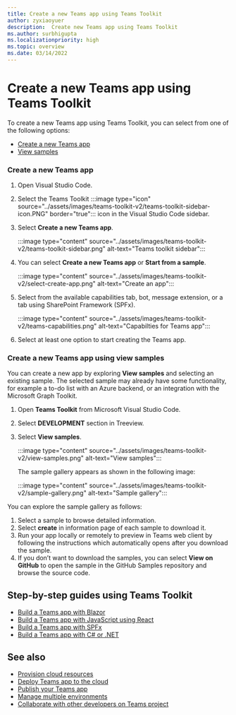 ```yaml
---
title: Create a new Teams app using Teams Toolkit
author: zyxiaoyuer
description:  Create new Teams app using Teams Toolkit
ms.author: surbhigupta
ms.localizationpriority: high
ms.topic: overview
ms.date: 03/14/2022
---
```


# Create a new Teams app using Teams Toolkit

To create a new Teams app using Teams Toolkit, you can select from one of the following options:

* [Create a new Teams app](create-new-project.md#create-a-new-teams-app)
* [View samples](create-new-project.md#create-a-new-teams-app-using-view-samples)

### Create a new Teams app

1. Open Visual Studio Code.
1. Select the Teams Toolkit :::image type="icon" source="../assets/images/teams-toolkit-v2/teams-toolkit-sidebar-icon.PNG" border="true"::: icon in the Visual Studio Code sidebar.
1. Select **Create a new Teams app**.

   :::image type="content" source="../assets/images/teams-toolkit-v2/teams-toolkit-sidebar.png" alt-text="Teams toolkit sidebar":::

1. You can select **Create a new Teams app** or **Start from a sample**.
   
   :::image type="content" source="../assets/images/teams-toolkit-v2/select-create-app.png" alt-text="Create an app":::
   
1. Select from the available capabilities tab, bot, message extension, or a tab using SharePoint Framework (SPFx). 

   :::image type="content" source="../assets/images/teams-toolkit-v2/teams-capabilities.png" alt-text="Capabilties for Teams app":::

1. Select at least one option to start creating the Teams app.



### Create a new Teams app using view samples

You can create a new app by exploring **View samples** and selecting an existing sample. The selected sample may already have some functionality, for example a to-do list with an Azure backend, or an integration with the Microsoft Graph Toolkit.

 1. Open **Teams Toolkit** from Microsoft Visual Studio Code.
 1. Select **DEVELOPMENT** section in Treeview.
 1. Select **View samples**. 

    :::image type="content" source="../assets/images/teams-toolkit-v2/view-samples.png" alt-text="View samples":::

    The sample gallery appears as shown in the following image:
   
    :::image type="content" source="../assets/images/teams-toolkit-v2/sample-gallery.png" alt-text="Sample gallery":::

You can explore the sample gallery as follows:

1. Select a sample to browse detailed information.
1. Select **create** in information page of each sample to download it. 
1. Run your app locally or remotely to preview in Teams web client by following the instructions which automatically opens after you download the sample.
1. If you don’t want to download the samples, you can select **View on GitHub** to open the sample in the GitHub Samples repository and browse the source code.

## Step-by-step guides using Teams Toolkit

* [Build a Teams app with Blazor](../sbs-gs-blazorupdate.yml)
* [Build a Teams app with JavaScript using React](../sbs-gs-javascript.yml)
* [Build a Teams app with SPFx](../sbs-gs-spfx.yml)
* [Build a Teams app with C# or .NET](../sbs-gs-csharp.yml)

## See also

* [Provision cloud resources](provision.md)
* [Deploy Teams app to the cloud](deploy.md)
* [Publish your Teams app](../concepts/deploy-and-publish/appsource/publish.md)
* [Manage multiple environments](TeamsFx-multi-env.md)
* [Collaborate with other developers on Teams project](TeamsFx-collaboration.md)